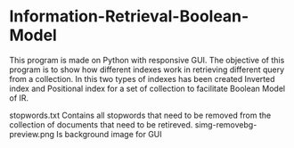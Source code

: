 # Information-Retrieval-Boolean-Model


This program is made on Python with responsive GUI.
The objective of this program is to show how different indexes work in
retrieving different query from a collection. In this two types of indexes has been created Inverted index and Positional index
for a set of collection to facilitate Boolean Model of IR.

stopwords.txt   Contains all stopwords that need to be removed from the collection of documents that need to be retireved.
simg-removebg-preview.png    Is background image for GUI
